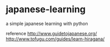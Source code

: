 # japanese-learning
a simple japanese learning with python

reference
    http://www.guidetojapanese.org/
    http://www.tofugu.com/guides/learn-hiragana/